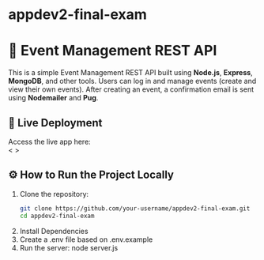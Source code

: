 # appdev2-final-exam

# 🎉 Event Management REST API

This is a simple Event Management REST API built using **Node.js**, **Express**, **MongoDB**, and other tools. Users can log in and manage events (create and view their own events). After creating an event, a confirmation email is sent using **Nodemailer** and **Pug**.

## 🔗 Live Deployment

Access the live app here:  
< >

## ⚙️ How to Run the Project Locally

1. Clone the repository:
   ```bash
   git clone https://github.com/your-username/appdev2-final-exam.git
   cd appdev2-final-exam

2. Install Dependencies
3. Create a .env file based on .env.example
4. Run the server: node server.js